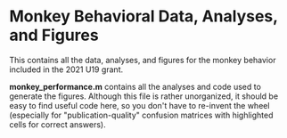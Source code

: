 # Monkey Behavioral Data, Analyses, and Figures

This contains all the data, analyses, and figures for the monkey behavior included in the 2021 U19 grant.

**monkey_performance.m** contains all the analyses and code used to generate the figures. Although this file is rather unorganized, it should be easy to find useful code here, so you don't have to re-invent the wheel (especially for "publication-quality" confusion matrices with highlighted cells for correct answers).
